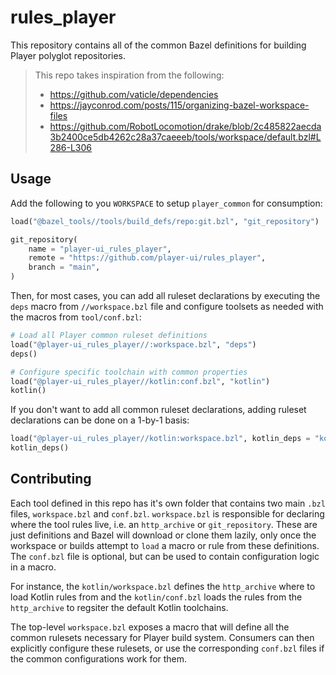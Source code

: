 # rules_player

This repository contains all of the common Bazel definitions for building Player polyglot repositories.

> This repo takes inspiration from the following:
>
> - https://github.com/vaticle/dependencies
> - https://jayconrod.com/posts/115/organizing-bazel-workspace-files
> - https://github.com/RobotLocomotion/drake/blob/2c485822aecda3b2400ce5db4262c28a37caeeeb/tools/workspace/default.bzl#L286-L306

## Usage

Add the following to you `WORKSPACE` to setup `player_common` for consumption:

```python
load("@bazel_tools//tools/build_defs/repo:git.bzl", "git_repository")

git_repository(
    name = "player-ui_rules_player",
    remote = "https://github.com/player-ui/rules_player",
    branch = "main",
)
```

Then, for most cases, you can add all ruleset declarations by executing the `deps` macro from `//workspace.bzl` file and configure toolsets as needed with the macros from `tool/conf.bzl`:

```python
# Load all Player common ruleset definitions
load("@player-ui_rules_player//:workspace.bzl", "deps")
deps()

# Configure specific toolchain with common properties
load("@player-ui_rules_player//kotlin:conf.bzl", "kotlin")
kotlin()
```

If you don't want to add all common ruleset declarations, adding ruleset declarations can be done on a 1-by-1 basis:

```python
load("@player-ui_rules_player//kotlin:workspace.bzl", kotlin_deps = "kotlin")
kotlin_deps()
```

## Contributing

Each tool defined in this repo has it's own folder that contains two main `.bzl` files, `workspace.bzl` and `conf.bzl`. `workspace.bzl` is responsible for declaring where the tool rules live, i.e. an `http_archive` or `git_repository`. These are just definitions and Bazel will download or clone them lazily, only once the workspace or builds attempt to `load` a macro or rule from these definitions. The `conf.bzl` file is optional, but can be used to contain configuration logic in a macro.

For instance, the `kotlin/workspace.bzl` defines the `http_archive` where to load Kotlin rules from and the `kotlin/conf.bzl` loads the rules from the `http_archive` to regsiter the default Kotlin toolchains.

The top-level `workspace.bzl` exposes a macro that will define all the common rulesets necessary for Player build system. Consumers can then explicitly configure these rulesets, or use the corresponding `conf.bzl` files if the common configurations work for them.
